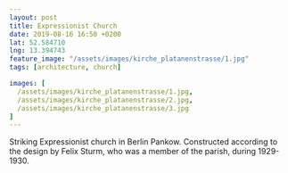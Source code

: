 ```yaml
---
layout: post
title: Expressionist Church
date: 2019-08-16 16:50 +0200
lat: 52.584710
lng: 13.394743
feature_image: "/assets/images/kirche_platanenstrasse/1.jpg"
tags: [architecture, church]

images: [
  /assets/images/kirche_platanenstrasse/1.jpg,
  /assets/images/kirche_platanenstrasse/2.jpg,
  /assets/images/kirche_platanenstrasse/3.jpg
]
---
```


Striking Expressionist church in Berlin Pankow. Constructed according to the design by Felix Sturm, who was a member of the parish, during 1929-1930.
